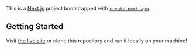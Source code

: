 This is a [Next.js](https://nextjs.org/) project bootstrapped with [`create-next-app`](https://github.com/vercel/next.js/tree/canary/packages/create-next-app).

## Getting Started

Visit [the live site](https://notbnb.vercel.app/) or clone this repository and run it locally on your machine!
